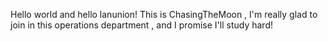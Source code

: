 Hello world and hello lanunion!
This is ChasingTheMoon , I'm really glad to join in this operations department , and I promise I'll study hard!

